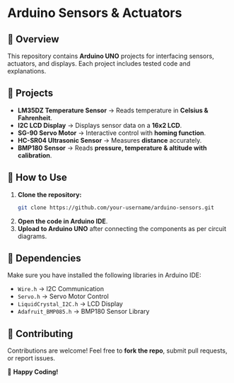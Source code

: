 # **Arduino Sensors & Actuators**  

## 📌 **Overview**  
This repository contains **Arduino UNO** projects for interfacing sensors, actuators, and displays. Each project includes tested code and explanations. 

## 📁 **Projects**  
- **LM35DZ Temperature Sensor** → Reads temperature in **Celsius & Fahrenheit**.  
- **I2C LCD Display** → Displays sensor data on a **16x2 LCD**.  
- **SG-90 Servo Motor** → Interactive control with **homing function**.  
- **HC-SR04 Ultrasonic Sensor** → Measures **distance** accurately.  
- **BMP180 Sensor** → Reads **pressure, temperature & altitude with calibration**.  

## 🔧 **How to Use**  
1. **Clone the repository:**  
   ```sh  
   git clone https://github.com/your-username/arduino-sensors.git  
   ```  
2. **Open the code in Arduino IDE**.  
3. **Upload to Arduino UNO** after connecting the components as per circuit diagrams.  

## 📜 **Dependencies**  
Make sure you have installed the following libraries in Arduino IDE:  
- `Wire.h` → I2C Communication  
- `Servo.h` → Servo Motor Control  
- `LiquidCrystal_I2C.h` → LCD Display  
- `Adafruit_BMP085.h` → BMP180 Sensor Library  

## 📌 **Contributing**  
Contributions are welcome! Feel free to **fork the repo**, submit pull requests, or report issues.  

🚀 **Happy Coding!**

